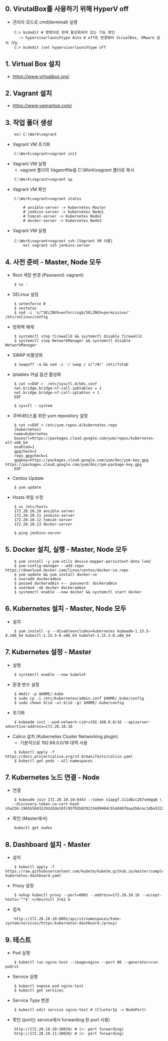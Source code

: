 ## 0. VirutalBox를 사용하기 위해 HyperV off
  - 관리자 모드로 cmd(terminal) 실행
  ```
      C:> bcdedit # 명령어로 현재 활성화되어 있는 기능 확인 
        -> hypervisorlaunchtype Auto # off로 변경해야 VirualBox, VMware 설치 가능
      C:> bcdedit /set hypervisorlaunchtype off
  ```
## 1. Virtual Box 설치
  - https://www.virtualbox.org/
## 2. Vagrant 설치
  - https://www.vagrantup.com/
## 3. 작업 폴더 생성 
  ```
      ex) C:\Work\vagrant
  ```
  - Vagrant VM 초기화 
  ```
      C:\Work\vagrant>vagrant init
  ```
  - Vagrant VM 실행 
    - vagrant 폴더의 Vaganrtfile을  C:\Work\vagrant 폴더로 복사
  ```
      C:\Work\vagrant>vagrant up
  ```
  - Vagrant VM 확인
  ```
      C:\Work\vagrant>vagrant status
      
          # ansible-server -> Kubernetes Master
          # jenkins-server -> Kubernetes Node1
          # tomcat-server -> Kubernetes Node2
          # docker-server -> Kubernetes Node3
  ```
  - Vagrant VM 실행 
  ```
      C:\Work\vagrant>vagrant ssh [Vagrant VM 이름] 
          ex) vagrant ssh jenkins-server
  ```
## 4. 사전 준비 - Master, Node 모두
  - Root 계정 변경 (Password: vagrant)
  ```
      $ su - 
  ```
  - SELinux 설정
  ```
      $ setenforce 0
      $ sestatus
      $ sed -i 's/^SELINUX=enforcing$/SELINUX=permissive/' /etc/selinux/config
  ```
  - 방화벽 해제
  ```
      $ systemctl stop firewalld && systemctl disable firewalld
      $ systemctl stop NetworkManager && systemctl disable NetworkManager
  ```      
  - SWAP 비활성화 
  ```
      $ swapoff -a && sed -i '/ swap / s/^/#/' /etc/fstab
  ```
  - Iptables 커널 옵션 활성화
  ```
      $ cat <<EOF >  /etc/sysctl.d/k8s.conf
      net.bridge.bridge-nf-call-ip6tables = 1
      net.bridge.bridge-nf-call-iptables = 1
      EOF
  ```
  ```
      $ sysctl --system
  ```
  - 쿠버네티스를 위한 yum repository 설정
  ```
      $ cat <<EOF > /etc/yum.repos.d/kubernetes.repo
      [kubernetes]
      name=Kubernetes
      baseurl=https://packages.cloud.google.com/yum/repos/kubernetes-el7-x86_64
      enabled=1
      gpgcheck=1
      repo_gpgcheck=1
      gpgkey=https://packages.cloud.google.com/yum/doc/yum-key.gpg https://packages.cloud.google.com/yum/doc/rpm-package-key.gpg
      EOF
  ```
  - Centos Update
  ```
      $ yum update
  ```
  - Hosts 파일 수정 
  ```
      $ vi /etc/hosts
      172.20.10.10 ansible-server
      172.20.10.11 jenkins-server
      172.20.10.12 tomcat-server
      172.20.10.13 docker-server

      $ ping jenkins-server 
  ```
## 5. Docker 설치, 실행 - Master, Node 모두
  ```
      $ yum install -y yum-utils device-mapper-persistent-data lvm2 
      $ yum-config-manager --add-repo https://download.docker.com/linux/centos/docker-ce.repo
      $ yum update && yum install docker-ce
      $ useradd dockeradmin
      $ passwd dockeradmin <-- password: dockeradmin
      $ usermod -aG docker dockeradmin
      $ systemctl enable --now docker && systemctl start docker
  ```
## 6. Kubernetes 설치 - Master, Node 모두
  - 설치
  ```
      $ yum install -y --disableexcludes=kubernetes kubeadm-1.15.5-0.x86_64 kubectl-1.15.5-0.x86_64 kubelet-1.15.5-0.x86_64
  ```
## 7. Kubernetes 설정 - Master
  - 실행
  ```
      $ systemctl enable --now kubelet
  ```
  - 환경 변수 설정
  ```
      $ mkdir -p $HOME/.kube
      $ sudo cp -i /etc/kubernetes/admin.conf $HOME/.kube/config
      $ sudo chown $(id -u):$(id -g) $HOME/.kube/config
  ```
  - 초기화  
  ```
      $ kubeadm init --pod-network-cidr=192.168.0.0/16 --apiserver-advertise-address=172.20.10.10
  ```
  - Calico 설치 (Kubernetes Cluster Networking plugin)
    - 기본적으로 192.68.0.0/16 대역 사용
  ```
      $ kubectl apply -f https://docs.projectcalico.org/v3.8/manifests/calico.yaml
      $ kubectl get pods --all-namespaces
  ```
## 7. Kubernetes 노드 연결 - Node
  - 연결
  ```
      $ kubeadm join 172.20.10.10:6443 --token x1qogf.3i1d8zc267sm4gq8 \
     --discovery-token-ca-cert-hash sha256:1965b56832292d3de10fc95f92b8391334d9404c914d407baa2b6cec1dbe5322 
  ```
  - 확인 (Master에서)
  ```
      kubectl get nodes
  ```
## 8. Dashboard 설치 - Master
  - 설치 
  ```
      $ kubectl apply -f https://raw.githubusercontent.com/kubetm/kubetm.github.io/master/sample/practice/appendix/gcp-kubernetes-dashboard.yaml
  ```
  - Proxy 설정
  ```
      $ nohup kubectl proxy --port=8001 --address=172.20.10.10 --accept-hosts='^*$' >/dev/null 2>&1 &
  ```
  - 접속
  ```
      http://172.20.10.10:8001/api/v1/namespaces/kube-system/services/https:kubernetes-dashboard:/proxy/
  ```
## 9. 테스트
  - Pod 실행
  ```
      $ kubectl run nginx-test --image=nginx --port 80 --generator=run-pod/v1
  ```
  - Service 실행
  ```
      $ kubectl expose pod nginx-test 
      $ kubectl get services
  ```
  - Service Type 변경 
  ```
      $ kubectl edit service nginx-test # (ClusterIp -> NodePort)
  ```
  - 확인 (port는 service에서 forwarding 된 port 사용)
  ```
      http://172.20.10.10:30039/ # (<- port forwarding)
      http://172.20.10.11:30039/ # (<- port forwarding)
  ```
